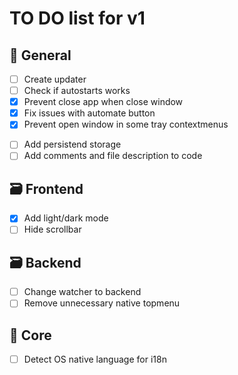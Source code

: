 # TO DO list for v1

## 🌈 General

- [ ] Create updater
- [ ] Check if autostarts works
- [x] Prevent close app when close window
- [x] Fix issues with automate button
- [x] Prevent open window in some tray contextmenus

<!-- future -->
- [ ] Add persistend storage
- [ ] Add comments and file description to code

## 🗃️ Frontend

- [x] Add light/dark mode
- [ ] Hide scrollbar

## 🗃️ Backend

- [ ] Change watcher to backend
- [ ] Remove unnecessary native topmenu

## 🧰 Core

- [ ] Detect OS native language for i18n

<!-- ### 🐛 Issues

- Nothing

## 💚 CI

- Nothing

## 💡 Ideas / future list

- Nothing -->
